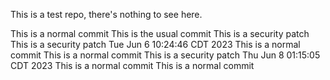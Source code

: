This is a test repo, there's nothing to see here.

This is a normal commit
This is the usual commit
This is a security patch
This is a security patch Tue Jun  6 10:24:46 CDT 2023
This is a normal commit
This is a normal commit
This is a security patch Thu Jun  8 01:15:05 CDT 2023
This is a normal commit
This is a normal commit

